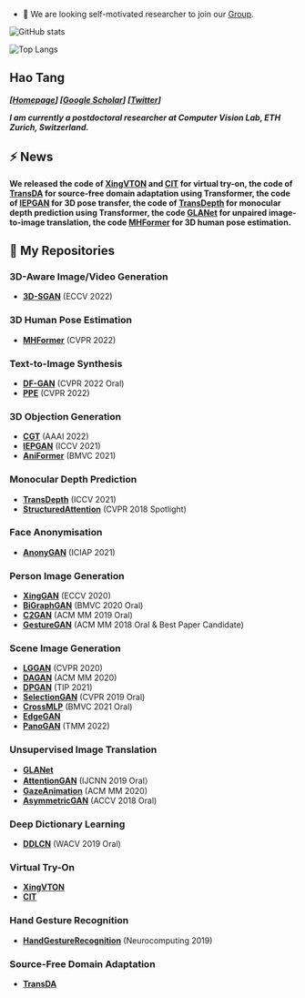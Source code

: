 - 👯 We are looking self-motivated researcher to join our [Group](https://scholar.google.com/citations?user=9zJkeEMAAAAJ&hl=en).

![GitHub stats](https://github-readme-stats.vercel.app/api?username=Ha0Tang&show_icons=true&theme=radical)  

![Top Langs](https://github-readme-stats.vercel.app/api/top-langs/?username=Ha0Tang&show_icons=true&theme=radical)

## Hao Tang
_**[[Homepage](https://ha0tang.github.io/)] [[Google Scholar](https://scholar.google.com/citations?user=9zJkeEMAAAAJ&hl=en)] [[Twitter](https://twitter.com/HaoTang_ai)]**_

<!-- _**I am currently a postdoctoral researcher at Computer Vision Lab, ETH Zurich, Switzerland.**_ -->
_**I am currently a postdoctoral researcher at Computer Vision Lab, ETH Zurich, Switzerland.**_

## ⚡  **News**
**We released the code of [XingVTON](https://github.com/Ha0Tang/XingVTON) and [CIT](https://github.com/Amazingren/CIT) for virtual try-on, the code of [TransDA](https://github.com/ygjwd12345/TransDA) for source-free domain adaptation using Transformer, the code of [IEPGAN](https://github.com/mikecheninoulu/Unsupervised_IEPGAN) for 3D pose transfer, the code of [TransDepth](https://github.com/ygjwd12345/TransDepth) for monocular depth prediction using Transformer, the code [GLANet](https://github.com/ygjwd12345/GLANet) for unpaired image-to-image translation, the code [MHFormer](https://github.com/Vegetebird/MHFormer) for 3D human pose estimation.**

## 🌱 **My Repositories**
### 3D-Aware Image/Video Generation
- **[3D-SGAN](https://github.com/zhangqianhui/3DSGAN)** (ECCV 2022)

### 3D Human Pose Estimation
- **[MHFormer](https://github.com/Vegetebird/MHFormer)** (CVPR 2022)

### Text-to-Image Synthesis
- **[DF-GAN](https://github.com/tobran/DF-GAN)** (CVPR 2022 Oral)
- **[PPE](https://github.com/zipengxuc/PPE-Pytorch)** (CVPR 2022)

### 3D Objection Generation
- **[CGT](https://github.com/mikecheninoulu/CGT)** (AAAI 2022)
- **[IEPGAN](https://github.com/mikecheninoulu/Unsupervised_IEPGAN)** (ICCV 2021)
- **[AniFormer](https://github.com/mikecheninoulu/AniFormer)** (BMVC 2021)

### Monocular Depth Prediction
- **[TransDepth](https://github.com/ygjwd12345/TransDepth)** (ICCV 2021)
- **[StructuredAttention](https://github.com/danxuhk/StructuredAttentionDepthEstimation)** (CVPR 2018 Spotlight)

### Face Anonymisation
- **[AnonyGAN](https://github.com/Fodark/anonygan)** (ICIAP 2021)

### Person Image Generation 
- **[XingGAN](https://github.com/Ha0Tang/XingGAN)** (ECCV 2020)
- **[BiGraphGAN](https://github.com/Ha0Tang/BiGraphGAN)** (BMVC 2020 Oral)
- **[C2GAN](https://github.com/Ha0Tang/C2GAN)** (ACM MM 2019 Oral)
- **[GestureGAN](https://github.com/Ha0Tang/GestureGAN)** (ACM MM 2018 Oral & Best Paper Candidate)

### Scene Image Generation
- **[LGGAN](https://github.com/Ha0Tang/LGGAN)** (CVPR 2020)
- **[DAGAN](https://github.com/Ha0Tang/DAGAN)** (ACM MM 2020)
- **[DPGAN](https://github.com/Ha0Tang/DPGAN)** (TIP 2021)
- **[SelectionGAN](https://github.com/Ha0Tang/SelectionGAN)** (CVPR 2019 Oral)
- **[CrossMLP](https://github.com/Amazingren/CrossMLP)** (BMVC 2021 Oral)
- **[EdgeGAN](https://github.com/Ha0Tang/EdgeGAN)**
- **[PanoGAN](https://github.com/sswuai/PanoGAN)** (TMM 2022)

### Unsupervised Image Translation
- **[GLANet](https://github.com/ygjwd12345/GLANet)**
- **[AttentionGAN](https://github.com/Ha0Tang/AttentionGAN)** (IJCNN 2019 Oral）
- **[GazeAnimation](https://github.com/zhangqianhui/GazeAnimation)** (ACM MM 2020)
- **[AsymmetricGAN](https://github.com/Ha0Tang/AsymmetricGAN)** (ACCV 2018 Oral)

### Deep Dictionary Learning
- **[DDLCN](https://github.com/Ha0Tang/DDLCN)** (WACV 2019 Oral)

### Virtual Try-On
- **[XingVTON](https://github.com/Ha0Tang/XingVTON)**
- **[CIT](https://github.com/Amazingren/CIT)**

### Hand Gesture Recognition
- **[HandGestureRecognition](https://github.com/Ha0Tang/HandGestureRecognition)** (Neurocomputing 2019)

### Source-Free Domain Adaptation
- **[TransDA](https://github.com/ygjwd12345/TransDA)**
